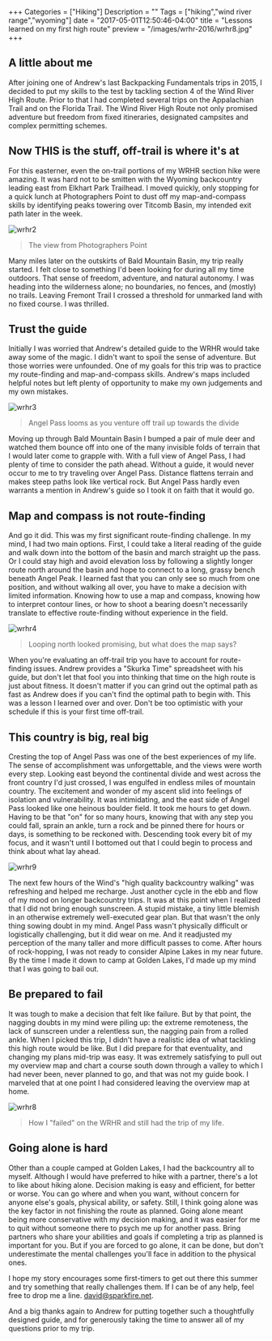 +++
Categories = ["Hiking"]
Description = ""
Tags = ["hiking","wind river range","wyoming"]
date = "2017-05-01T12:50:46-04:00"
title = "Lessons learned on my first high route"
preview = "/images/wrhr-2016/wrhr8.jpg"
+++


[wrhr1]: /images/wrhr-2016/wrhr1.jpg
[wrhr2]: /images/wrhr-2016/wrhr2.jpg
[wrhr3]: /images/wrhr-2016/wrhr3a.jpg
[wrhr4]: /images/wrhr-2016/wrhr4.png
[wrhr5]: /images/wrhr-2016/wrhr5.jpg
[wrhr6]: /images/wrhr-2016/wrhr6.jpg
[wrhr7]: /images/wrhr-2016/wrhr7.jpg
[wrhr8]: /images/wrhr-2016/wrhr8.jpg
[wrhr9]: /images/wrhr-2016/wrhr9.jpg

[email]: mailto:david@sparkfire.net

## A little about me
After joining one of Andrew's last Backpacking Fundamentals trips in 2015, I decided to put my skills to the test by tackling section 4 of the Wind River High Route. Prior to that I had completed several trips on the Appalachian Trail and on the Florida Trail. The Wind River High Route not only promised adventure but freedom from fixed itineraries, designated campsites and complex permitting schemes.

## Now THIS is the stuff, off-trail is where it's at
For this easterner, even the on-trail portions of my WRHR section hike were amazing. It was hard not to be smitten with the Wyoming backcountry leading east from Elkhart Park Trailhead. I moved quickly, only stopping for a quick lunch at Photographers Point to dust off my map-and-compass skills by identifying peaks towering over Titcomb Basin, my intended exit path later in the week.

![wrhr2]

> The view from Photographers Point

Many miles later on the outskirts of Bald Mountain Basin, my trip really started. I felt close to something I'd been looking for during all my time outdoors. That sense of freedom, adventure, and natural autonomy. I was heading into the wilderness alone; no boundaries, no fences, and (mostly) no trails. Leaving Fremont Trail I crossed a threshold for unmarked land with no fixed course. I was thrilled.

## Trust the guide
Initially I was worried that Andrew's detailed guide to the WRHR would take away some of the magic. I didn't want to spoil the sense of adventure. But those worries were unfounded. One of my goals for this trip was to practice my route-finding and map-and-compass skills.  Andrew's maps included helpful notes but left plenty of opportunity to make my own judgements and my own mistakes.

![wrhr3]

> Angel Pass looms as you venture off trail up towards the divide

Moving up through Bald Mountain Basin I bumped a pair of mule deer and watched them bounce off into one of the many invisible folds of terrain that I would later come to grapple with. With a full view of Angel Pass, I had plenty of time to consider the path ahead. Without a guide, it would never occur to me to try traveling over Angel Pass. Distance flattens terrain and makes steep paths look like vertical rock. But Angel Pass hardly even warrants a mention in Andrew's guide so I took it on faith that it would go.

## Map and compass is not route-finding
And go it did. This was my first significant route-finding challenge. In my mind, I had two main options. First, I could take a literal reading of the guide and walk down into the bottom of the basin and march straight up the pass. Or I could stay high and avoid elevation loss by following a slightly longer route north around the basin and hope to connect to a long, grassy bench beneath Angel Peak. I learned fast that you can only see so much from one position, and without walking all over, you have to make a decision with limited information. Knowing how to use a map and compass, knowing how to interpret contour lines, or how to shoot a bearing doesn't necessarily translate to effective route-finding without experience in the field.

![wrhr4]

> Looping north looked promising, but what does the map says?

When you're evaluating an off-trail trip you have to account for route-finding issues. Andrew provides a "Skurka Time" spreadsheet with his guide, but don't let that fool you into thinking that time on the high route is just about fitness. It doesn't matter if you can grind out the optimal path as fast as Andrew does if you can't find the optimal path to begin with. This was a lesson I learned over and over. Don't be too optimistic with your schedule if this is your first time off-trail.

## This country is big, real big
Cresting the top of Angel Pass was one of the best experiences of my life. The sense of accomplishment was unforgettable, and the views were worth every step. Looking east beyond the continental divide and west across the front country I'd just crossed, I was engulfed in endless miles of mountain country. The excitement and wonder of my ascent slid into feelings of isolation and vulnerability.  It was intimidating, and the east side of Angel Pass looked like one heinous boulder field. It took me hours to get down. Having to be that "on" for so many hours, knowing that with any step you could fall, sprain an ankle, turn a rock and be pinned there for hours or days, is something to be reckoned with. Descending took every bit of my focus, and it wasn't until I bottomed out that I could begin to process and think about what lay ahead.

![wrhr9]

The next few hours of the Wind's "high quality backcountry walking" was refreshing and helped me recharge. Just another cycle in the ebb and flow of my mood on longer backcountry trips. It was at this point when I realized that I did not bring enough sunscreen. A stupid mistake, a tiny little blemish in an otherwise extremely well-executed gear plan. But that wasn't the only thing sowing doubt in my mind. Angel Pass wasn't physically difficult or logistically challenging, but it did wear on me. And it readjusted my perception of the many taller and more difficult passes to come. After hours of rock-hopping, I was not ready to consider Alpine Lakes in my near future. By the time I made it down to camp at Golden Lakes, I'd made up my mind that I was going to bail out.

## Be prepared to fail
It was tough to make a decision that felt like failure. But by that point, the nagging doubts in my mind were piling up: the extreme remoteness, the lack of sunscreen under a relentless sun, the nagging pain from a rolled ankle. When I picked this trip, I didn't have a realistic idea of what tackling this high route would be like. But I did prepare for that eventuality, and changing my plans mid-trip was easy. It was extremely satisfying to pull out my overview map and chart a course south down through a valley to which I had never been, never planned to go, and that was not my guide book. I marveled that at one point I had considered leaving the overview map at home.

![wrhr8]

> How I "failed" on the WRHR and still had the trip of my life.

## Going alone is hard
Other than a couple camped at Golden Lakes, I had the backcountry all to myself. Although I would have preferred to hike with a partner, there's a lot to like about hiking alone. Decision making is easy and efficient, for better or worse. You can go where and when you want, without concern for anyone else's goals, physical ability, or safety. Still, I think going alone was the key factor in not finishing the route as planned. Going alone meant being more conservative with my decision making, and it was easier for me to quit without someone there to psych me up for another pass. Bring partners who share your abilities and goals if completing a trip as planned is important for you. But if you are forced to go alone, it can be done, but don't underestimate the mental challenges you'll face in addition to the physical ones.


I hope my story encourages some first-timers to get out there this summer and try something that really challenges them. If I can be of any help, feel free to drop me a line. [david@sparkfire.net][email].

And a big thanks again to Andrew for putting together such a thoughtfully designed guide, and for generously taking the time to answer all of my questions prior to my trip.
